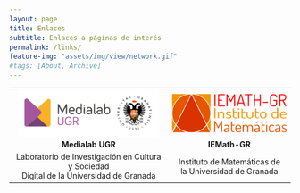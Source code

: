```yaml
---
layout: page
title: Enlaces
subtitle: Enlaces a páginas de interés
permalink: /links/
feature-img: "assets/img/view/network.gif"
#tags: [About, Archive]
---
```

<style>
table {width: 100%; margin: 0 auto; border-color: white; align: center}
tr {border-color: white}
td {text-align: center; vertical-align: middle; border-color: white}
td.center {text-align: center; vertical-align: middle;}
</style>

<table>
<tr><td>
<a href="https://medialab.ugr.es" target="_blank"><img src="https://raw.githubusercontent.com/thefluxions/thefluxions.github.io/master/assets/img/archive/logo-MedialabUGR.png" width="250" align="center"></a>
</td>
<td>
<a href="https://iemath.ugr.es" target="_blank"><img src="https://raw.githubusercontent.com/thefluxions/thefluxions.github.io/master/assets/img/archive/logo-IEMathGR.png" width="250" align="center"></a>
</td></tr>
<tr><td>
<b>Medialab UGR</b>
</td>
<td>
<b>IEMath-GR</b>
</td></tr>
<tr><td>
Laboratorio de Investigación en Cultura y Sociedad<br>Digital de la Universidad de Granada
</td>
<td>
Instituto de Matemáticas de<br>la Universidad de Granada
</td></tr>

</table>